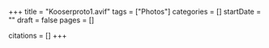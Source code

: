 +++
title = "Kooserproto1.avif"
tags = ["Photos"]
categories = []
startDate = ""
draft = false
pages = []

citations = []
+++
